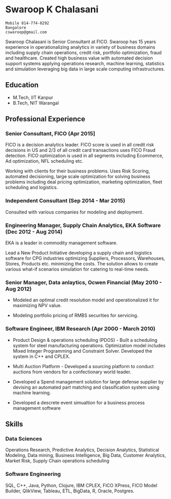 # Swaroop K Chalasani

```
Mobile 814-774-0292
Bangalore
cswaroop@gmail.com
```

Swaroop Chalasani is Senior Consultant at FICO.  Swaroop has 15 years experience in operationalizing analytics in variety of business domains including supply chain operations, credit risk, portfolio optimization, fraud and healthcare.  Created high business value with automated decision support systems applying operations research, machine learning, statistics and simulation leveraging big data in large scale computing infrastructures.

## Education

* M.Tech, IIT Kanpur
* B.Tech, NIT Warangal

## Professional Experience

### Senior Consultant, FICO (Apr 2015]

FICO is a decision analytics leader. FICO score is used in all credit risk decisions in US and 2/3 of all credit card transactions uses FICO Fraud detection. FICO optimization is used in all segments including Ecommerce, Ad optimization, NFL scheduling etc.

Working with clients for their business problems. Uses Risk Scoring, automated decisioning, large scale optimization for solving business problems including deal pricing optimization, marketing optimization, fleet scheduling and logistics.

### Independent Consultant (Sep 2014 - Mar 2015)
Consulted with various companies for modeling and deployment.

### Engineering Manager, Supply Chain Analytics, EKA Software (Dec 2012 - Aug 2014)
EKA is a leader in commodity management software.

Lead a New Product Initiative developing a supply chain and logistics software for CPG industries optimizing Suppliers, Processors, Warehouses, Stores, Products etc. minimizing the costs.  The solution allows to create various what-if scenarios simulation for catering to real-time needs.

### Senior Manager, Data anlaytics, Ocwen Financial (May 2010 - Aug 2012)

* Modeled an optimal credit resolution model and operationalized it for maximizing NPV value.  

* Modeling portfolio pricing of RMBS securities for servicing.

### Software Engineer, IBM Research (Apr 2000 - March 2010)

* Product Design & operations scheduling (PDOS) - Built a scheduling system for steel manufacturing operations.  Optimization model includes Mixed Integer Programming and Constraint Solver.  Developed the system in C++ and CPLEX.

* Multi Auction Platform - Developed a sourcing platform to conduct auctions from vendors for a confectionary world leader.

* Developed a Spend management solution for large defense supplier by devising an automated part matching and classification system using machine learning.

* Developed a descrete event simualtion for a business process management software

## Skills

### Data Sciences
Operations Research, Predictive Analytics, Decision Analytics, Statistical Modeling, Data mining, Business Intelligence, Big Data, Customer Analytics, Market Risk, Supply Chain operations scheduling

### Software Engineering
SQL, C++, Java, Python, Clojure, IBM CPLEX, FICO XPress, FICO Model Builder, QlikView, Tableau, ETL, BigData, R, Oracle, Postgres.



